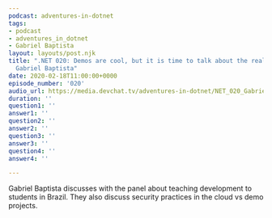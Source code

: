 ```yaml
---
podcast: adventures-in-dotnet
tags:
- podcast
- adventures_in_dotnet
- Gabriel Baptista
layout: layouts/post.njk
title: ".NET 020: Demos are cool, but it is time to talk about the real world! with
  Gabriel Baptista"
date: 2020-02-18T11:00:00+0000
episode_number: '020'
audio_url: https://media.devchat.tv/adventures-in-dotnet/NET_020_Gabriel_Baptista.mp3
duration: ''
question1: ''
answer1: ''
question2: ''
answer2: ''
question3: ''
answer3: ''
question4: ''
answer4: ''

---
```

Gabriel Baptista discusses with the panel about teaching development to students in Brazil. They also discuss security practices in the cloud vs demo projects.